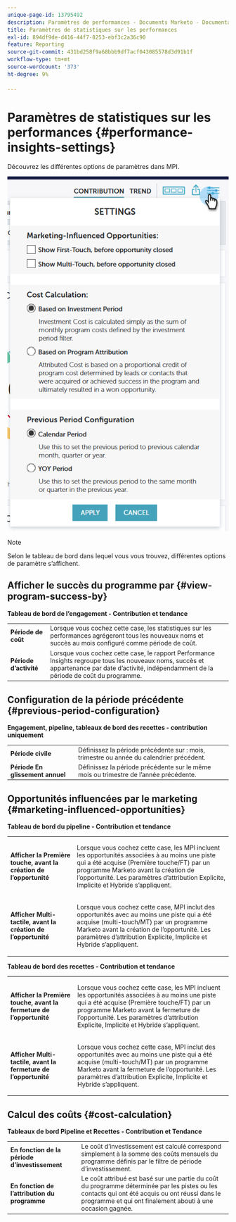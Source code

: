 ```yaml
---
unique-page-id: 13795492
description: Paramètres de performances - Documents Marketo - Documentation du produit
title: Paramètres de statistiques sur les performances
exl-id: 894df9de-d416-44f7-8253-ebf3c2a36c90
feature: Reporting
source-git-commit: 431bd258f9a68bbb9df7acf043085578d3d91b1f
workflow-type: tm+mt
source-wordcount: '373'
ht-degree: 9%

---
```


# Paramètres de statistiques sur les performances {#performance-insights-settings}

Découvrez les différentes options de paramètres dans MPI.

![](assets/1-3.png)

>[!NOTE]
>
>Selon le tableau de bord dans lequel vous vous trouvez, différentes options de paramètre s’affichent.

## Afficher le succès du programme par {#view-program-success-by}

**Tableau de bord de l’engagement - Contribution et tendance**

<table> 
 <tbody> 
  <tr> 
   <td><strong>Période de coût</strong></td> 
   <td>Lorsque vous cochez cette case, les statistiques sur les performances agrégeront tous les nouveaux noms et succès au mois configuré comme période de coût.</td> 
  </tr> 
  <tr> 
   <td><strong>Période d’activité</strong></td> 
   <td>Lorsque vous cochez cette case, le rapport Performance Insights regroupe tous les nouveaux noms, succès et appartenance par date d’activité, indépendamment de la période de coût du programme.</td> 
  </tr> 
 </tbody> 
</table>

## Configuration de la période précédente {#previous-period-configuration}

**Engagement, pipeline, tableaux de bord des recettes - contribution uniquement**

<table> 
 <tbody> 
  <tr> 
   <td><strong>Période civile</strong></td> 
   <td>Définissez la période précédente sur : mois, trimestre ou année du calendrier précédent.</td> 
  </tr> 
  <tr> 
   <td><strong>Période En glissement annuel</strong></td> 
   <td>Définissez la période précédente sur le même mois ou trimestre de l’année précédente.</td> 
  </tr> 
 </tbody> 
</table>

## Opportunités influencées par le marketing {#marketing-influenced-opportunities}

**Tableau de bord du pipeline - Contribution et tendance**

<table> 
 <tbody> 
  <tr> 
   <td><strong>Afficher la Première touche, avant la création de l’opportunité</strong></td> 
   <td><p>Lorsque vous cochez cette case, les MPI incluent les opportunités associées à au moins une piste qui a été acquise (Première touche/FT) par un programme Marketo avant la création de l’opportunité. Les paramètres d’attribution Explicite, Implicite et Hybride s’appliquent.</p></td> 
  </tr> 
  <tr> 
   <td><strong>Afficher Multi-tactile, avant la création de l’opportunité</strong></td> 
   <td><p>Lorsque vous cochez cette case, MPI inclut des opportunités avec au moins une piste qui a été acquise (multi-touch/MT) par un programme Marketo avant la création de l’opportunité. Les paramètres d’attribution Explicite, Implicite et Hybride s’appliquent.</p></td> 
  </tr> 
 </tbody> 
</table>

**Tableau de bord des recettes - Contribution et tendance**

<table> 
 <tbody> 
  <tr> 
   <td><strong>Afficher la Première touche, avant la fermeture de l’opportunité</strong></td> 
   <td><p>Lorsque vous cochez cette case, les MPI incluent les opportunités associées à au moins une piste qui a été acquise (Première touche/FT) par un programme Marketo avant la fermeture de l’opportunité. Les paramètres d’attribution Explicite, Implicite et Hybride s’appliquent.</p></td> 
  </tr> 
  <tr> 
   <td><strong>Afficher Multi-tactile, avant la fermeture de l’opportunité</strong></td> 
   <td><p>Lorsque vous cochez cette case, MPI inclut des opportunités avec au moins une piste qui a été acquise (multi-touch/MT) par un programme Marketo avant la fermeture de l’opportunité. Les paramètres d’attribution Explicite, Implicite et Hybride s’appliquent.</p></td> 
  </tr> 
 </tbody> 
</table>

## Calcul des coûts {#cost-calculation}

**Tableaux de bord Pipeline et Recettes - Contribution et Tendance**

<table> 
 <tbody> 
  <tr> 
   <td><strong>En fonction de la période d’investissement</strong></td> 
   <td>Le coût d’investissement est calculé correspond simplement à la somme des coûts mensuels du programme définis par le filtre de période d’investissement.</td> 
  </tr> 
  <tr> 
   <td><strong>En fonction de l’attribution du programme</strong></td> 
   <td>Le coût attribué est basé sur une partie du coût du programme déterminée par les pistes ou les contacts qui ont été acquis ou ont réussi dans le programme et qui ont finalement abouti à une occasion gagnée.</td> 
  </tr> 
 </tbody> 
</table>
